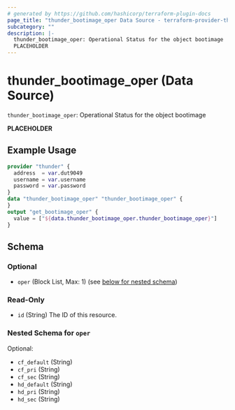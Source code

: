 ```yaml
---
# generated by https://github.com/hashicorp/terraform-plugin-docs
page_title: "thunder_bootimage_oper Data Source - terraform-provider-thunder"
subcategory: ""
description: |-
  thunder_bootimage_oper: Operational Status for the object bootimage
  PLACEHOLDER
---
```


# thunder_bootimage_oper (Data Source)

`thunder_bootimage_oper`: Operational Status for the object bootimage

__PLACEHOLDER__

## Example Usage

```terraform
provider "thunder" {
  address  = var.dut9049
  username = var.username
  password = var.password
}
data "thunder_bootimage_oper" "thunder_bootimage_oper" {
}
output "get_bootimage_oper" {
  value = ["${data.thunder_bootimage_oper.thunder_bootimage_oper}"]
}
```

<!-- schema generated by tfplugindocs -->
## Schema

### Optional

- `oper` (Block List, Max: 1) (see [below for nested schema](#nestedblock--oper))

### Read-Only

- `id` (String) The ID of this resource.

<a id="nestedblock--oper"></a>
### Nested Schema for `oper`

Optional:

- `cf_default` (String)
- `cf_pri` (String)
- `cf_sec` (String)
- `hd_default` (String)
- `hd_pri` (String)
- `hd_sec` (String)


